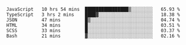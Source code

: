 <!--START_SECTION:waka-->

```text
JavaScript   10 hrs 54 mins  ████████████████▒░░░░░░░░   65.93 %
TypeScript   3 hrs 2 mins    ████▓░░░░░░░░░░░░░░░░░░░░   18.38 %
JSON         47 mins         █▒░░░░░░░░░░░░░░░░░░░░░░░   04.74 %
HTML         34 mins         █░░░░░░░░░░░░░░░░░░░░░░░░   03.51 %
SCSS         33 mins         █░░░░░░░░░░░░░░░░░░░░░░░░   03.37 %
Bash         21 mins         ▓░░░░░░░░░░░░░░░░░░░░░░░░   02.16 %
```

<!--END_SECTION:waka-->


<!--
**Leorio21/Leorio21** is a ✨ _special_ ✨ repository because its `README.md` (this file) appears on your GitHub profile.

Here are some ideas to get you started:

- 🔭 I’m currently working on ...
- 🌱 I’m currently learning ...
- 👯 I’m looking to collaborate on ...
- 🤔 I’m looking for help with ...
- 💬 Ask me about ...
- 📫 How to reach me: ...
- 😄 Pronouns: ...
- ⚡ Fun fact: ...
-->
